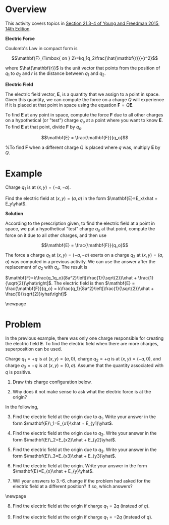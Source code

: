 # Overview

This activity covers topics in [Section 21.3-4 of Young and Freedman 2015, 14th Edition](https://drive.google.com/file/d/1JS_pBuNEwXdz9IzpSBFPJffgVacZmqN7/view?usp=sharing_remove_).

**Electric Force**

Coulomb's Law in compact form is

$$\mathbf{F}_{1\mbox{ on } 2}=kq_1q_2\frac{\hat{\mathbf{r}}}{r^2}$$

where $\hat{\mathbf{r}}$ is the unit vector that points from the position of $q_1$ to $q_2$ and $r$ is the distance between $q_1$ and $q_2$.

**Electric Field**

The electric field vector, $\mathbf{E}$, is a quantity that we assign to a point in space. Given this quantity, we can compute the force on a charge $Q$ will experience if it is placed at that point in space using the equation $\mathbf{F}=Q\mathbf{E}$.

To find $\mathbf{E}$ at any point in space, 
compute the force $\mathbf{F}$ due to all other charges on a hypothetical (or "test") charge $q_o$ at a point where you want to know $\mathbf{E}$. To find $\mathbf{E}$ at that point, divide $\mathbf{F}$ by $q_o$.

$$\mathbf{E} = \frac{\mathbf{F}}{q_o}$$

%To find $\mathbf{F}$ when a different charge $Q$ is placed where $q$ was, multiply $\mathbf{E}$ by $Q$.

# Example

Charge $q_1$ is at $(x,y)=(-a,-a)$.

Find the electric field at $(x,y)=(a,a)$ in the form $\mathbf{E}=E_x\xhat + E_y\yhat$.

**Solution**

According to the prescription given, to find the electric field at a point in space, we put a hypothetical "test" charge $q_o$ at that point, compute the force on it due to all other charges, and then use

$$\mathbf{E} = \frac{\mathbf{F}}{q_o}$$

The force a charge $q_1$ at $(x,y)=(-a,-a)$ exerts on a charge $q_2$ at $(x,y)=(a,a)$ was computed in a previous activity. We can use the answer after the replacement of $q_2$ with $q_o$. The result is

$\mathbf{F}=k\frac{q_1q_o}{8a^2}\left[\frac{1}{\sqrt{2}}\xhat + \frac{1}{\sqrt{2}}\yhat\right]$. The electric field is then $\mathbf{E} = \frac{\mathbf{F}}{q_o} = k\frac{q_1}{8a^2}\left[\frac{1}{\sqrt{2}}\xhat + \frac{1}{\sqrt{2}}\yhat\right]$

\newpage

# Problem

In the previous example, there was only one charge responsible for creating the electric field $\mathbf{E}$. To find the electric field when there are more charges, superposition can be used.

Charge $q_1 = +q$ is at $(x, y) = (a, 0)$, charge $q_2 = +q$ is at $(x, y) = (-a, 0)$, and charge $q_3 = -q$ is at $(x, y) = (0, a)$. Assume that the quantity associated with $q$ is positive. 

1. Draw this charge configuration below.

<div style="height:4em"/>

2. Why does it not make sense to ask what the electric force is at the origin?

<div style="height:2em"/>

In the following, 

3. Find the electric field at the origin due to $q_1$. Write your answer in the form $\mathbf{E}\_1=E_{x1}\xhat + E_{y1}\yhat$.

<div style="height:4em"/>

4. Find the electric field at the origin due to $q_2$. Write your answer in the form $\mathbf{E}\_2=E_{x2}\xhat + E_{y2}\yhat$.

<div style="height:4em"/>

5. Find the electric field at the origin due to $q_3$. Write your answer in the form $\mathbf{E}\_3=E_{x3}\xhat + E_{y3}\yhat$.

<div style="height:4em"/>

6. Find the electric field at the origin. Write your answer in the form $\mathbf{E}=E_{x}\xhat + E_{y}\yhat$.

<div style="height:4em"/>

7. Will your answers to 3.-6. change if the problem had asked for the electric field at a different position? If so, which answers?

\newpage

8. Find the electric field at the origin if charge $q_1=2q$ (instead of $q$).

<div style="height:10em"/>

9. Find the electric field at the origin if charge $q_1=-2q$ (instead of $q$).